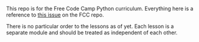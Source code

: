 This repo is for the Free Code Camp Python curriculum. Everything here is a
reference to [this issue](https://github.com/freeCodeCamp/freeCodeCamp/issues/14588) on
the FCC repo.

There is no particular order to the lessons as of yet. Each lesson is a separate
module and should be treated as independent of each other.
